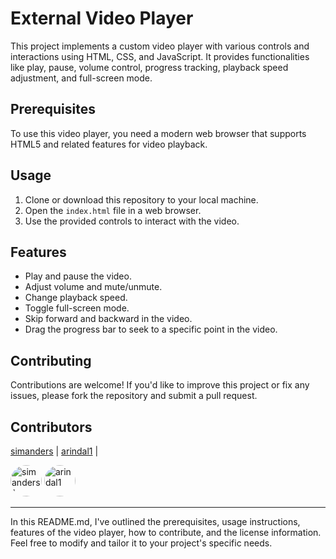 # External Video Player

This project implements a custom video player with various controls and interactions using HTML, CSS, and JavaScript. It provides functionalities like play, pause, volume control, progress tracking, playback speed adjustment, and full-screen mode.

## Prerequisites

To use this video player, you need a modern web browser that supports HTML5 and related features for video playback.

## Usage

1. Clone or download this repository to your local machine.
2. Open the `index.html` file in a web browser.
3. Use the provided controls to interact with the video.

## Features

- Play and pause the video.
- Adjust volume and mute/unmute.
- Change playback speed.
- Toggle full-screen mode.
- Skip forward and backward in the video.
- Drag the progress bar to seek to a specific point in the video.

## Contributing

Contributions are welcome! If you'd like to improve this project or fix any issues, please fork the repository and submit a pull request.

## Contributors

[simanders](https://github.com/simanders) | [arindal1](https://github.com/arindal1) | 

<img src="https://avatars.githubusercontent.com/u/90633213?v=4" alt="simanders1" width="50" height="50" style="border-radius: 50%"> <img src="https://avatars.githubusercontent.com/u/110285827?v=4" alt="arindal1" width="50" height="50" style="border-radius: 50%">


---

In this README.md, I've outlined the prerequisites, usage instructions, features of the video player, how to contribute, and the license information. Feel free to modify and tailor it to your project's specific needs.
